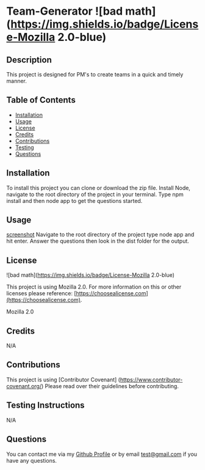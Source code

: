 # Team-Generator ![bad math](https://img.shields.io/badge/License-Mozilla 2.0-blue)

## Description
This project is designed for PM's to create teams in a quick and timely manner.

## Table of Contents

- [Installation](#installation)
- [Usage](#usage)
- [License](#license)
- [Credits](#credits)
- [Contributions](#contributions)
- [Testing](#testing)
- [Questions](#questions)

## Installation
To install this project you can clone or download the zip file. Install Node, navigate to the root directory of the project in your terminal. Type npm install and then node app to get the questions started.

## Usage
[screenshot](/assets/images/Capture.PNG "screenshot") 
Navigate to the root directory of the project type node app and hit enter. Answer the questions then look in the dist folder for the output. 

## License
![bad math](https://img.shields.io/badge/License-Mozilla 2.0-blue)

This project is using Mozilla 2.0. For more information on this or other licenses please reference: [https://choosealicense.com](https;//choosealicense.com).

Mozilla 2.0

## Credits
N/A

## Contributions
This project is using [Contributor Covenant] (https://www.contributor-covenant.org/) Please read over their guidelines before contributing.

## Testing Instructions
N/A

## Questions
You can contact me via my [Github Profile](https://github.com/dy9040)
or by email test@gmail.com if you have any questions.

